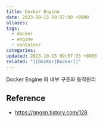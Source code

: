 ```yaml
---
title: Docker Engine
date: 2023-10-15 09:57:00 +0900
aliases: 
tags:
  - docker
  - engine
  - container
categories: 
updated: 2023-10-15 09:57:33 +0900
related: "[[Docker|Docker]]"
---
```


Docker Engine 의 내부 구조와 동작원리



## Reference

- https://gngsn.tistory.com/128
